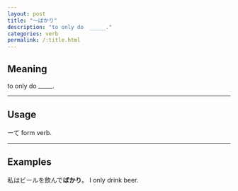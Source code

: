 ```yaml
---
layout: post
title: "〜ばかり"
description: "to only do  _____."
categories: verb
permalink: /:title.html
---
```


## Meaning

to only do _____.

---

## Usage

ーて form verb.

---

## Examples

私はビールを飲んで**ばかり**。
I only drink beer.